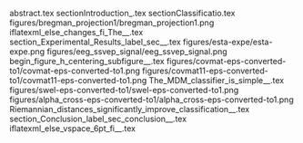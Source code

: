 abstract.tex
sectionIntroduction_.tex
sectionClassificatio.tex
figures/bregman_projection1/bregman_projection1.png
iflatexml_else_changes_fi_The__.tex
section_Experimental_Results_label_sec__.tex
figures/esta-expe/esta-expe.png
figures/eeg_ssvep_signal/eeg_ssvep_signal.png
begin_figure_h_centering_subfigure__.tex
figures/covmat-eps-converted-to1/covmat-eps-converted-to1.png
figures/covmat11-eps-converted-to1/covmat11-eps-converted-to1.png
The_MDM_classifier_is_simple__.tex
figures/swel-eps-converted-to1/swel-eps-converted-to1.png
figures/alpha_cross-eps-converted-to1/alpha_cross-eps-converted-to1.png
Riemannian_distances_significantly_improve_classification__.tex
section_Conclusion_label_sec_conclusion__.tex
iflatexml_else_vspace_6pt_fi__.tex
